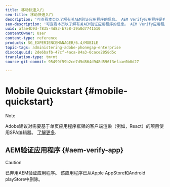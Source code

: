 ```yaml
---
title: 移动快速入门
seo-title: 移动快速入门
description: '可查看本页以了解有关AEM验证应用程序的信息。 AEM Verify应用程序是在任何iOS或Android移动设备上运行AEM mobile应用程序的一种快速而简便的方法。 '
seo-description: '可查看本页以了解有关AEM验证应用程序的信息。 AEM Verify应用程序是在任何iOS或Android移动设备上运行AEM mobile应用程序的一种快速而简便的方法。 '
uuid: afae4b9d-f835-4d83-b758-39a0d7741510
contentOwner: User
content-type: reference
products: SG_EXPERIENCEMANAGER/6.4/MOBILE
topic-tags: administering-adobe-phonegap-enterprise
discoiquuid: 2de6bafb-47cf-4aca-84a3-0cace2858d5c
translation-type: tm+mt
source-git-commit: 95499f59b2ce7d5d864d948d596f3efaae0b0d27

---
```



# Mobile Quickstart {#mobile-quickstart}

>[!NOTE]
>
>Adobe建议对需要基于单页应用程序框架的客户端渲染（例如，React）的项目使用SPA编辑器。 [了解更多](/help/sites-developing/spa-overview.md).

## AEM验证应用程序 {#aem-verify-app}

>[!CAUTION]
>
>已弃用AEM验证应用程序。 该应用程序已从Apple AppStore和Android playStore中删除。
